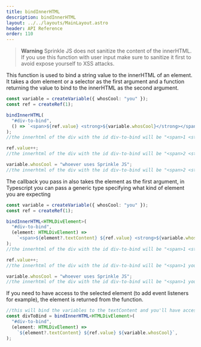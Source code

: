 ```yaml
---
title: bindInnerHTML
description: bindInnerHTML
layout: ../../layouts/MainLayout.astro
header: API Reference
order: 110
---
```


> **Warning** Sprinkle JS does not sanitize the content of the innerHTML. If you
> use this function with user input make sure to sanitize it first to avoid
> expose yourself to XSS attacks.

This function is used to bind a string value to the innerHTML of an element. It
takes a dom element or a selector as the first argument and a function returning
the value to bind to the innerHTML as the second argument.

```typescript
const variable = createVariable({ whosCool: "you" });
const ref = createRef(1);

bindInnerHTML(
  "#div-to-bind",
  () => `<span>${ref.value} <strong>${variable.whosCool}</strong></span>`,
);
//the innerhtml of the div with the id div-to-bind will be "<span>1 <strong>you</strong></span>"

ref.value++;
//the innerhtml of the div with the id div-to-bind will be "<span>2 <strong>you</strong></span>"

variable.whosCool = "whoever uses Sprinkle JS";
//the innerhtml of the div with the id div-to-bind will be "<span>2 <strong>whoever uses Sprinkle JS</strong></span>"
```

The callback you pass in also takes the element as the first argument, in
Typescript you can pass a generic type specifying what kind of element you are
expecting

```typescript
const variable = createVariable({ whosCool: "you" });
const ref = createRef(1);

bindInnerHTML<HTMLDivElement>(
  "#div-to-bind",
  (element: HTMLDivElement) =>
    `<span>${element?.textContent} ${ref.value} <strong>${variable.whosCool}</strong></span>`,
);
//the innerhtml of the div with the id div-to-bind will be "<span>1 <strong>you</strong></span>"

ref.value++;
//the innerhtml of the div with the id div-to-bind will be "<span>1 you 2 <strong>you</strong></span>"

variable.whosCool = "whoever uses Sprinkle JS";
//the innerhtml of the div with the id div-to-bind will be "<span>1 you 2 you 2 <strong>whoever uses Sprinkle JS</strong></span>"
```

If you need to have access to the selected element (to add event listeners for
example), the element is returned from the function.

```typescript
//this will bind the variables to the textContent and you'll have access to the element itself inside the variable divToBind
const divToBind = bindInnerHTML<HTMLDivElement>(
  "#div-to-bind",
  (element: HTMLDivElement) =>
    `${element?.textContent} ${ref.value} ${variable.whosCool}`,
);
```

